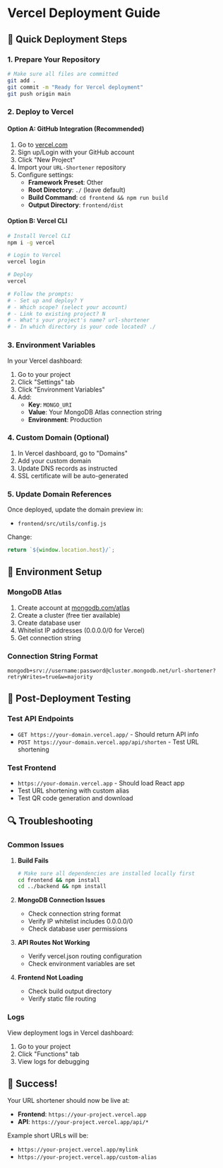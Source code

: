 # Vercel Deployment Guide

## 🚀 Quick Deployment Steps

### 1. Prepare Your Repository
```bash
# Make sure all files are committed
git add .
git commit -m "Ready for Vercel deployment"
git push origin main
```

### 2. Deploy to Vercel

#### Option A: GitHub Integration (Recommended)
1. Go to [vercel.com](https://vercel.com)
2. Sign up/Login with your GitHub account
3. Click "New Project"
4. Import your `URL-Shortener` repository
5. Configure settings:
   - **Framework Preset**: Other
   - **Root Directory**: `./` (leave default)
   - **Build Command**: `cd frontend && npm run build`
   - **Output Directory**: `frontend/dist`

#### Option B: Vercel CLI
```bash
# Install Vercel CLI
npm i -g vercel

# Login to Vercel
vercel login

# Deploy
vercel

# Follow the prompts:
# - Set up and deploy? Y
# - Which scope? (select your account)
# - Link to existing project? N
# - What's your project's name? url-shortener
# - In which directory is your code located? ./
```

### 3. Environment Variables
In your Vercel dashboard:
1. Go to your project
2. Click "Settings" tab
3. Click "Environment Variables"
4. Add:
   - **Key**: `MONGO_URI`
   - **Value**: Your MongoDB Atlas connection string
   - **Environment**: Production

### 4. Custom Domain (Optional)
1. In Vercel dashboard, go to "Domains"
2. Add your custom domain
3. Update DNS records as instructed
4. SSL certificate will be auto-generated

### 5. Update Domain References
Once deployed, update the domain preview in:
- `frontend/src/utils/config.js`

Change:
```javascript
return `${window.location.host}/`;
```

## 🔧 Environment Setup

### MongoDB Atlas
1. Create account at [mongodb.com/atlas](https://www.mongodb.com/atlas)
2. Create a cluster (free tier available)
3. Create database user
4. Whitelist IP addresses (0.0.0.0/0 for Vercel)
5. Get connection string

### Connection String Format
```
mongodb+srv://username:password@cluster.mongodb.net/url-shortener?retryWrites=true&w=majority
```

## 🎯 Post-Deployment Testing

### Test API Endpoints
- `GET https://your-domain.vercel.app/` - Should return API info
- `POST https://your-domain.vercel.app/api/shorten` - Test URL shortening

### Test Frontend
- `https://your-domain.vercel.app` - Should load React app
- Test URL shortening with custom alias
- Test QR code generation and download

## 🔍 Troubleshooting

### Common Issues

1. **Build Fails**
   ```bash
   # Make sure all dependencies are installed locally first
   cd frontend && npm install
   cd ../backend && npm install
   ```

2. **MongoDB Connection Issues**
   - Check connection string format
   - Verify IP whitelist includes 0.0.0.0/0
   - Check database user permissions

3. **API Routes Not Working**
   - Verify vercel.json routing configuration
   - Check environment variables are set

4. **Frontend Not Loading**
   - Check build output directory
   - Verify static file routing

### Logs
View deployment logs in Vercel dashboard:
1. Go to your project
2. Click "Functions" tab
3. View logs for debugging

## 🎉 Success!

Your URL shortener should now be live at:
- **Frontend**: `https://your-project.vercel.app`
- **API**: `https://your-project.vercel.app/api/*`

Example short URLs will be:
- `https://your-project.vercel.app/mylink`
- `https://your-project.vercel.app/custom-alias`
